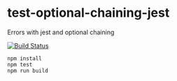 # test-optional-chaining-jest
Errors with jest and optional chaining

[![Build Status](https://travis-ci.org/hbroer/test-optional-chaining-jest.svg?branch=master)](https://travis-ci.org/hbroer/test-optional-chaining-jest)

```
npm install
npm test
npm run build
```
